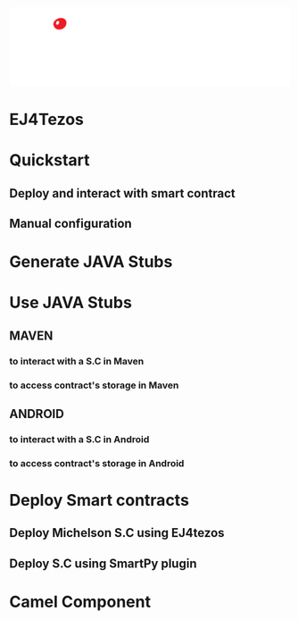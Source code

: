 ![](./assets/logo-ej4tezos-light.svg)

# EJ4Tezos

# Quickstart

## Deploy and interact with smart contract

<!-- How to deploy a smart contract with SmartPy plugin OR deploy Michelson directly using Java-SE-->

## Manual configuration

<!-- Maven config and Android xml configuration (Gradle is supposed to be developed in Part2) -->
<!-- We mention plugins-->

# Generate JAVA Stubs

# Use JAVA Stubs

## MAVEN

### to interact with a S.C in Maven

### to access contract's storage in Maven

## ANDROID

### to interact with a S.C in Android

### to access contract's storage in Android

# Deploy Smart contracts

## Deploy Michelson S.C using EJ4tezos

## Deploy S.C using SmartPy plugin

# Camel Component

<!-- # RxJava

# Kotlin -->

<!-- # TEZOS FOR JAVA DEVELOPERS

> Learn how to develop for Tezos using Java-based projects and tooling

## GETTING STARTED WITH SMART CONTRACTS

### SMARTPY

> Take your first step into developping smart contracts with SmartPy

- [SmartPy](https://smartpy.io/reference.html)


# Quick start

## Connect to a tezos node

## Build your mobile dapp on Android

## interact with FA1.2 smart contrat

## Listen to the node using Apache camel routes

## Interacting with a Tezos contract using ej4tezos

## Manage Tezos account

## Managing the storage

## Manage Fa1.2 contracts

## Write and compile contract in smartpy using smartpy maven plugin -->
